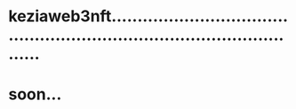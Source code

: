 # keziaweb3nft.............................................................................................
# soon...
